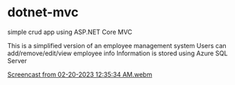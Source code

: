 # dotnet-mvc

simple crud app using ASP.NET Core MVC

This is a simplified version of an employee management system
Users can add/remove/edit/view employee info
Information is stored using Azure SQL Server

[Screencast from 02-20-2023 12:35:34 AM.webm](https://user-images.githubusercontent.com/89848352/220020102-b3ee6e5f-0a7b-4985-827f-8eabf3c8b8ba.webm)
